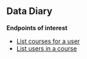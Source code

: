## Data Diary

**Endpoints of interest**
* [List courses for a user](https://canvas.instructure.com/doc/api/courses.html#method.courses.user_index)
* [List users in a course](https://canvas.instructure.com/doc/api/courses.html#method.courses.users)
